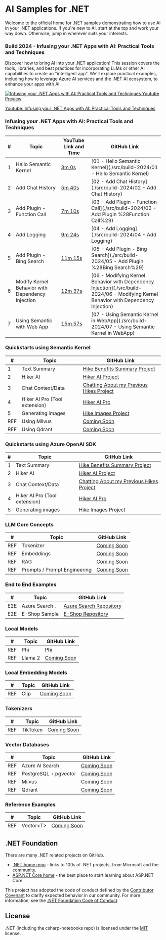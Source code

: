 # AI Samples for .NET

Welcome to the official home for .NET samples demonstrating how to use AI in your .NET applications. If you're new to AI, start at the top and work your way down. Otherwise, jump in wherever suits your interests.

### Build 2024 - Infusing your .NET Apps with AI: Practical Tools and Techniques

Discover how to bring AI into your .NET application! This session covers the tools, libraries, and best practices for incorporating LLMs or other AI capabilities to create an "intelligent app". We'll explore practical examples, including how to leverage Azure AI services and the .NET AI ecosystem, to enhance your apps with AI.

[![Infusing your .NET Apps with AI: Practical Tools and Techniques Youtube Preview](./images/Build2024Preview.png)](https://www.youtube.com/watch?v=jrNfKeGSuCg)


[Youtube: Infusing your .NET Apps with AI: Practical Tools and Techniques](https://www.youtube.com/watch?v=jrNfKeGSuCg)

### Infusing your .NET Apps with AI: Practical Tools and Techniques

|  #  | Topic                                            | YouTube Link and Time                                          | GitHub Link             |
|-----|--------------------------------------------------|----------------------------------------------------------------|-------------------------|
|  1  | Hello Semantic Kernel                            |  [3m 0s](https://www.youtube.com/watch?v=jrNfKeGSuCg&t=180s)   |  [01 - Hello Semantic Kernel](./src/build-2024/01 - Hello Semantic Kernel)       |
|  2  | Add Chat History                                 |  [5m 40s](https://www.youtube.com/watch?v=jrNfKeGSuCg&t=340s)  |  [02 - Add Chat History](./src/build-2024/02 - Add Chat History)       |
|  3  | Add Plugin - Function Call                       |  [7m 10s](https://www.youtube.com/watch?v=jrNfKeGSuCg&t=430s)  |  [03 - Add Plugin - Function Call](./src/build-2024/03 - Add Plugin %28Function Call%29)       |
|  4  | Add Logging                                      |  [9m 24s](https://www.youtube.com/watch?v=jrNfKeGSuCg&t=565s)  |  [04 - Add Logging](./src/build-2024/04 - Add Logging)       |
|  5  | Add Plugin - Bing Search                         |  [11m 15s](https://www.youtube.com/watch?v=jrNfKeGSuCg&t=675s) |  [05 - Add Plugin - Bing Search](./src/build-2024/05 - Add Plugin %28Bing Search%29)       |
|  6  | Modify Kernel Behavior with Dependency Injection |  [12m 37s](https://www.youtube.com/watch?v=jrNfKeGSuCg&t=757s) |  [06 - Modifying Kernel Behavior with Dependency Injection](./src/build-2024/06 - Modifying Kernel Behavior with Dependency Injection)       |
|  7  | Using Semantic with Web App                      |  [15m 57s](https://www.youtube.com/watch?v=jrNfKeGSuCg&t=957s) |  [07 - Using Semantic Kernel in WebApp](./src/build-2024/07 - Using Semantic Kernel in WebApp)       |


### Quickstarts using Semantic Kernel

|  #  | Topic                                       | GitHub Link                               | 
|-----|---------------------------------------------|-------------------------------------------|  
|  1  | Text Summary                       			    |  [Hike Benefits Summary Project](./src/quickstarts/semantic-kernel/01-HikeBenefitsSummary/README.md)
|  2  | Hiker AI                                    |  [Hiker AI Project](./src/quickstarts/semantic-kernel/02-HikerAI/README.md)
|  3  | Chat Context/Data                         	|  [Chatting About my Previous Hikes Project](./src/quickstarts/semantic-kernel/03-ChattingAboutMyHikes/README.md)
|  4  | Hiker AI Pro (Tool extension)  				      |  [Hiker AI Pro](./src/quickstarts/semantic-kernel/04-HikerAIPro/README.md)
|  5  | Generating images                    		    |  [Hike Images Project](./src/quickstarts/semantic-kernel/05-HikeImages/README.md)
| REF |  Using Milvus                               |  [Coming Soon](.)
| REF |  Using Qdrant                               |  [Coming Soon](.)



### Quickstarts using Azure OpenAI SDK

|  #  | Topic                                       | GitHub Link                               | 
|-----|---------------------------------------------|-------------------------------------------|  
|  1  | Text Summary                       			    |  [Hike Benefits Summary Project](./src/quickstarts/azure-openai-sdk/01-HikeBenefitsSummary/README.md)
|  2  | Hiker AI                                    |  [Hiker AI Project](./src/quickstarts/azure-openai-sdk/02-HikerAI/README.md)
|  3  | Chat Context/Data                         	|  [Chatting About my Previous Hikes Project](./src/quickstarts/azure-openai-sdk/03-ChattingAboutMyHikes/README.md)
|  4  | Hiker AI Pro (Tool extension)  				      |  [Hiker AI Pro](./src/quickstarts/azure-openai-sdk/04-HikerAIPro/README.md)
|  5  | Generating images                    		    |  [Hike Images Project](./src/quickstarts/azure-openai-sdk/05-HikeImages/README.md)



### LLM Core Concepts

|  #  | Topic                                       | GitHub Link                               | 
|-----|---------------------------------------------|-------------------------------------------|  
| REF | Tokenizer                                   |  [Coming Soon](.)
| REF | Embeddings                                  |  [Coming Soon](.)
| REF | RAG                                         |  [Coming Soon](.)
| REF | Prompts / Prompt Engineering                |  [Coming Soon](.)


### End to End Examples
|  #  | Topic                                       |  GitHub Link |
|-----|---------------------------------------------|--------------|
| E2E | Azure Search .                              |  [Azure Search Repository](https://github.com/Azure-Samples/azure-search-openai-demo-csharp)
| E2E | E-Shop Sample                               |  [E-Shop Repository](https://github.com/dotnet/eshop)

### Local Models
|  #  | Topic                                       | GitHub Link |
|-----|---------------------------------------------|-------------|
| REF | Phi                                         |  [Phi](./src/local-models/Phi)
| REF | Llama 2                                     |  [Coming Soon](.)

### Local Embedding Models
| # | Topic                                         | GitHub Link |
|-----|---------------------------------------------|-------------|
| REF | Clip                                        |  [Coming Soon](.)

### Tokenizers
| # | Topic                                         | GitHub Link |
|-----|---------------------------------------------|-------------|
| REF | TikToken                                    |  [Coming Soon](.)

### Vector Databases
| # | Topic                                         | GitHub Link |
|-----|---------------------------------------------|-------------|
| REF | Azure AI Search                             |  [Coming Soon](.)
| REF | PostgreSQL + pgvector                       |  [Coming Soon](.)
| REF | Milvus                                      |  [Coming Soon](.)
| REF | Qdrant                                      |  [Coming Soon](.)

### Reference Examples
| # | Topic                                         | GitHub Link |
|-----|---------------------------------------------|-------------|
| REF | Vector\<T\>                                 |  [Coming Soon](.)



## .NET Foundation

There are many .NET related projects on GitHub.

- [.NET home repo](https://github.com/Microsoft/dotnet) - links to 100s of .NET projects, from Microsoft and the community.
- [ASP.NET Core home](https://docs.microsoft.com/aspnet/core/) - the best place to start learning about ASP.NET Core.

This project has adopted the code of conduct defined by the [Contributor Covenant](http://contributor-covenant.org/) to clarify expected behavior in our community. For more information, see the [.NET Foundation Code of Conduct](http://www.dotnetfoundation.org/code-of-conduct).

## License

.NET (including the csharp-notebooks repo) is licensed under the [MIT](LICENSE) license.
